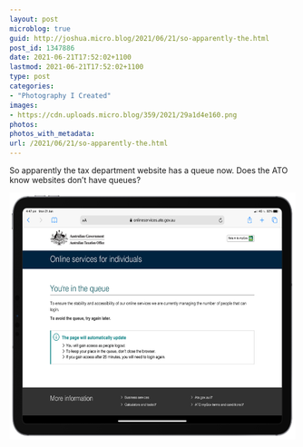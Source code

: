 ```yaml
---
layout: post
microblog: true
guid: http://joshua.micro.blog/2021/06/21/so-apparently-the.html
post_id: 1347886
date: 2021-06-21T17:52:02+1100
lastmod: 2021-06-21T17:52:02+1100
type: post
categories:
- "Photography I Created"
images:
- https://cdn.uploads.micro.blog/359/2021/29a1d4e160.png
photos:
photos_with_metadata:
url: /2021/06/21/so-apparently-the.html
---
```

So apparently the tax department website has a queue now. Does the ATO know websites don’t have queues?

<img src="uploads/2021/29a1d4e160.png" width="600" height="435" alt="" />
